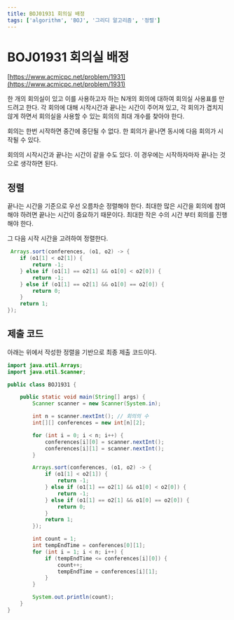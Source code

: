 ```yaml
---
title: BOJ01931 회의실 배정
tags: ['algorithm', 'BOJ', '그리디 알고리즘', '정렬']
---
```


# BOJ01931 회의실 배정

[https://www.acmicpc.net/problem/1931](https://www.acmicpc.net/problem/1931)

한 개의 회의실이 있고 이를 사용하고자 하는 N개의 회의에 대하여 회의실 사용표를 만드려고 한다. 각 회의에 대해 시작시간과 끝나는 시간이 주어져 있고, 각 회의가 겹치지 않게 하면서 회의실을 사용할 수 있는 회의의 최대 개수를 찾아야 한다.

회의는 한번 시작하면 중간에 중단될 수 없다. 한 회의가 끝나면 동시에 다음 회의가 시작될 수 있다.

회의의 시작시간과 끝나는 시간이 같을 수도 있다. 이 경우에는 시작하자마자 끝나는 것으로 생각하면 된다.

## 정렬

끝나는 시간을 기준으로 우선 오름차순 정렬해야 한다. 최대한 많은 시간을 회의에 참여해야 하려면 끝나는 시간이 중요하기 때문이다. 최대한 작은 수의 시간 부터 회의를 진행해야 한다. 

그 다음 시작 시간을 고려하여 정렬한다.

```java
 Arrays.sort(conferences, (o1, o2) -> {
    if (o1[1] < o2[1]) {
        return -1;
    } else if (o1[1] == o2[1] && o1[0] < o2[0]) {
        return -1;
    } else if (o1[1] == o2[1] && o1[0] == o2[0]) {
        return 0;
    }
    return 1;
});
```

## 제출 코드

아래는 위에서 작성한 정렬을 기반으로 최종 제출 코드이다.

```java
import java.util.Arrays;
import java.util.Scanner;

public class BOJ1931 {

    public static void main(String[] args) {
        Scanner scanner = new Scanner(System.in);

        int n = scanner.nextInt(); // 회의의 수
        int[][] conferences = new int[n][2];

        for (int i = 0; i < n; i++) {
            conferences[i][0] = scanner.nextInt();
            conferences[i][1] = scanner.nextInt();
        }

        Arrays.sort(conferences, (o1, o2) -> {
            if (o1[1] < o2[1]) {
                return -1;
            } else if (o1[1] == o2[1] && o1[0] < o2[0]) {
                return -1;
            } else if (o1[1] == o2[1] && o1[0] == o2[0]) {
                return 0;
            }
            return 1;
        });

        int count = 1;
        int tempEndTime = conferences[0][1];
        for (int i = 1; i < n; i++) {
            if (tempEndTime <= conferences[i][0]) {
                count++;
                tempEndTime = conferences[i][1];
            }
        }

        System.out.println(count);
    }
}
```

<TagLinks />